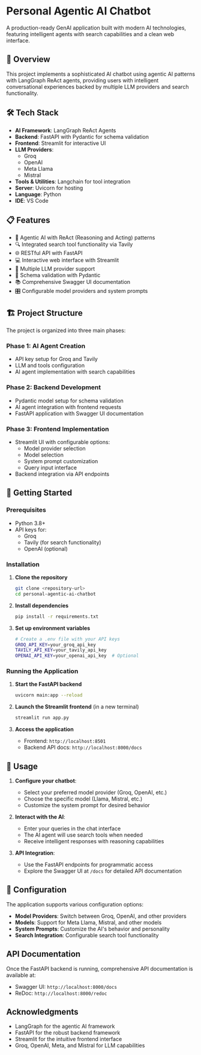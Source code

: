 # Personal Agentic AI Chatbot

A production-ready GenAI application built with modern AI technologies, featuring intelligent agents with search capabilities and a clean web interface.

## 🚀 Overview

This project implements a sophisticated AI chatbot using agentic AI patterns with LangGraph ReAct agents, providing users with intelligent conversational experiences backed by multiple LLM providers and search functionality.

## 🛠️ Tech Stack

- **AI Framework**: LangGraph ReAct Agents
- **Backend**: FastAPI with Pydantic for schema validation
- **Frontend**: Streamlit for interactive UI
- **LLM Providers**: 
  - Groq
  - OpenAI
  - Meta Llama
  - Mistral
- **Tools & Utilities**: Langchain for tool integration
- **Server**: Uvicorn for hosting
- **Language**: Python
- **IDE**: VS Code

## 📋 Features

- 🤖 Agentic AI with ReAct (Reasoning and Acting) patterns
- 🔍 Integrated search tool functionality via Tavily
- 🌐 RESTful API with FastAPI
- 💻 Interactive web interface with Streamlit
- 🔧 Multiple LLM provider support
- 📝 Schema validation with Pydantic
- 📚 Comprehensive Swagger UI documentation
- 🎛️ Configurable model providers and system prompts

## 🏗️ Project Structure

The project is organized into three main phases:

### Phase 1: AI Agent Creation
- API key setup for Groq and Tavily
- LLM and tools configuration
- AI agent implementation with search capabilities

### Phase 2: Backend Development
- Pydantic model setup for schema validation
- AI agent integration with frontend requests
- FastAPI application with Swagger UI documentation

### Phase 3: Frontend Implementation
- Streamlit UI with configurable options:
  - Model provider selection
  - Model selection
  - System prompt customization
  - Query input interface
- Backend integration via API endpoints

## 🚦 Getting Started

### Prerequisites

- Python 3.8+
- API keys for:
  - Groq
  - Tavily (for search functionality)
  - OpenAI (optional)

### Installation

1. **Clone the repository**
   ```bash
   git clone <repository-url>
   cd personal-agentic-ai-chatbot
   ```

2. **Install dependencies**
   ```bash
   pip install -r requirements.txt
   ```

3. **Set up environment variables**
   ```bash
   # Create a .env file with your API keys
   GROQ_API_KEY=your_groq_api_key
   TAVILY_API_KEY=your_tavily_api_key
   OPENAI_API_KEY=your_openai_api_key  # Optional
   ```

### Running the Application

1. **Start the FastAPI backend**
   ```bash
   uvicorn main:app --reload
   ```

2. **Launch the Streamlit frontend** (in a new terminal)
   ```bash
   streamlit run app.py
   ```

3. **Access the application**
   - Frontend: `http://localhost:8501`
   - Backend API docs: `http://localhost:8000/docs`

## 📖 Usage

1. **Configure your chatbot**:
   - Select your preferred model provider (Groq, OpenAI, etc.)
   - Choose the specific model (Llama, Mistral, etc.)
   - Customize the system prompt for desired behavior

2. **Interact with the AI**:
   - Enter your queries in the chat interface
   - The AI agent will use search tools when needed
   - Receive intelligent responses with reasoning capabilities

3. **API Integration**:
   - Use the FastAPI endpoints for programmatic access
   - Explore the Swagger UI at `/docs` for detailed API documentation

## 🔧 Configuration

The application supports various configuration options:

- **Model Providers**: Switch between Groq, OpenAI, and other providers
- **Models**: Support for Meta Llama, Mistral, and other models
- **System Prompts**: Customize the AI's behavior and personality
- **Search Integration**: Configurable search tool functionality

##  API Documentation

Once the FastAPI backend is running, comprehensive API documentation is available at:
- Swagger UI: `http://localhost:8000/docs`
- ReDoc: `http://localhost:8000/redoc`

## Acknowledgments

- LangGraph for the agentic AI framework
- FastAPI for the robust backend framework
- Streamlit for the intuitive frontend interface
- Groq, OpenAI, Meta, and Mistral for LLM capabilities
